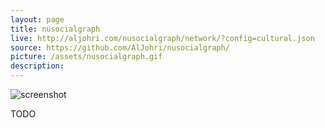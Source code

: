 ```yaml
---
layout: page
title: nusocialgraph
live: http://aljohri.com/nusocialgraph/network/?config=cultural.json
source: https://github.com/AlJohri/nusocialgraph/
picture: /assets/nusocialgraph.gif
description:
---
```


![screenshot]({{page.picture}})

TODO